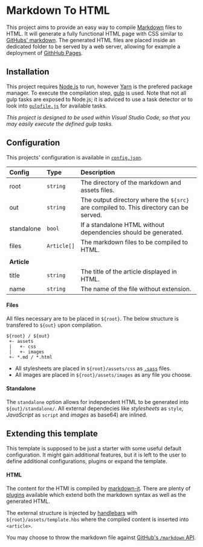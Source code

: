 # Markdown To HTML

This project aims to provide an easy way to compile [Markdown](https://github.github.com/gfm/) files to HTML. It will generate a fully functional HTML page with CSS similar to [GitHubs' markdown](https://github.com/sindresorhus/github-markdown-css). The generated HTML files are placed inside an dedicated folder to be served by a web server, allowing for example a deployment of [GithHub Pages](https://pages.github.com/).

## Installation

This project requires [Node.js](https://nodejs.org/) to run, however [Yarn](https://yarnpkg.com) is the prefered package manager. To execute the compilation step, [gulp](https://gulpjs.com/) is used. Note that not all gulp tasks are exposed to Node.js; it is adviced to use a task detector or to look into [`gulpfile.js`](./gulpfile.js) for available tasks.

*This project is designed to be used within Visual Studio Code, so that you may easily execute the defined gulp tasks.*

## Configuration

This projects' configuration is available in [`config.json`](./config.json). 

| Config      | Type        | Description                                                                            |
| :---------- | :---------- | :------------------------------------------------------------------------------------- |
| root        | `string`    | The directory of the markdown and assets files.                                        |
| out         | `string`    | The output directory where the `${src}` are compiled to. This directory can be served. |
| standalone  | `bool`      | If a standalone HTML without dependencies should be generated.                         |
| files       | `Article[]` | The markdown files to be compiled to HTML.                                             |
|             |             |                                                                                        |
| **Article** |             |                                                                                        |
| title       | `string`    | The title of the article displayed in HTML.                                            |
| name        | `string`    | The name of the file without extension.                                                |

#### Files

All files necessary are to be placed in `${root}`. The below structure is transfered to `${out}` upon compilation.

```
${root} / ${out}
 +- assets
 |   +- css 
 |   +- images
 +- *.md / *.html
```

* All stylesheets are placed in `${root}/assets/css` as [`.sass`](https://sass-lang.com/) files.
* All images are placed in `${root}/assets/images` as any file you choose.

#### Standalone

The `standalone` option allows for independent HTML to be generated into `${out}/standalone/`. All external dependecies like *stylesheets* as `style`, *JavaScript* as `script` and *images* as base64) are inlined.

## Extending this template

This template is supposed to be just a starter with some useful default configuration. It might gain additional features, but it is left to the user to define additional configurations, plugins or expand the template.

#### HTML

The content for the HTMl is compiled by [markdown-it](https://github.com/markdown-it/markdown-it). There are plenty of [plugins](https://www.npmjs.com/search?q=keywords:markdown-it-plugin) available which extend both the markdown syntax as well as the generated HTML.

The external structure is injected by [handlebars](https://handlebarsjs.com/) with `${root}/assets/template.hbs` where the compiled content is inserted into `<article>`.

You may choose to throw the markdown file against [GitHub's `/markdown` API](https://developer.github.com/v3/markdown/).
